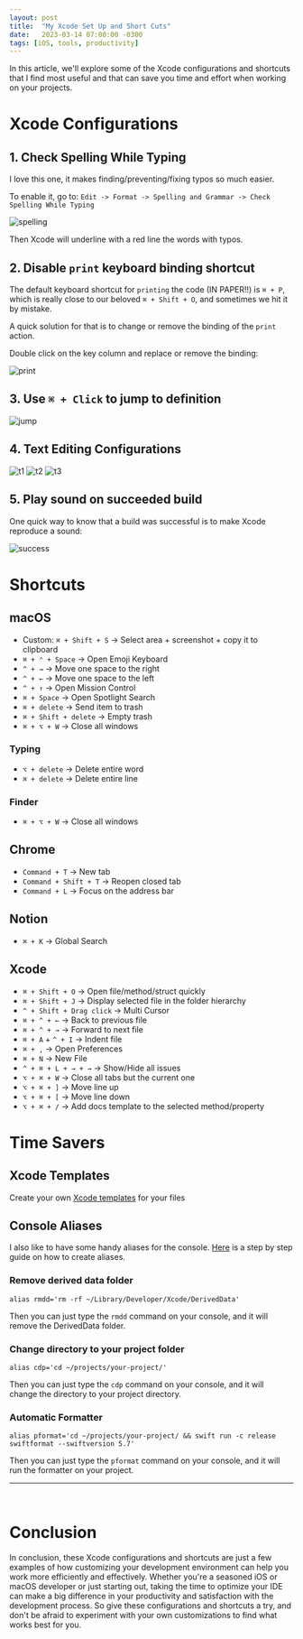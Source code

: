 ```yaml
---
layout: post
title:  "My Xcode Set Up and Short Cuts"
date:   2023-03-14 07:00:00 -0300
tags: [iOS, tools, productivity]
---
```


In this article, we'll explore some of the Xcode configurations and shortcuts that I find most useful and that can save you time and effort when working on your  projects.

# Xcode Configurations

## 1. Check Spelling While Typing
I love this one, it makes finding/preventing/fixing typos so much easier.

To enable it, go to: `Edit -> Format -> Spelling and Grammar -> Check Spelling While Typing`

![spelling]({{static.static_files}}/resources/xcode-setup/spelling.png)

Then Xcode will underline with a red line the words with typos.

## 2. Disable `print` keyboard binding shortcut

The default keyboard shortcut for `printing` the code (IN PAPER!!) is `⌘ + P`, which is really close to our beloved `⌘ + Shift + O`, and sometimes we hit it by mistake.

A quick solution for that is to change or remove the binding of the `print` action.

Double click on the key column and replace or remove the binding:

![print]({{static.static_files}}/resources/xcode-setup/print-shortcut.png)

## 3. Use `⌘ + Click` to jump to definition

![jump]({{static.static_files}}/resources/xcode-setup/jump-to-def.png)

## 4. Text Editing Configurations

![t1]({{static.static_files}}/resources/xcode-setup/t1.png)
![t2]({{static.static_files}}/resources/xcode-setup/t2.png)
![t3]({{static.static_files}}/resources/xcode-setup/t3.png)

## 5. Play sound on succeeded build

One quick way to know that a build was successful is to make Xcode reproduce a sound:

![success]({{static.static_files}}/resources/xcode-setup/success.png)

# Shortcuts

## macOS
* Custom: `⌘ + Shift + S` → Select area + screenshot + copy it to clipboard
* `⌘ + ⌃ + Space` → Open Emoji Keyboard
* `^ + →` → Move one space to the right
* `^ + ←` → Move one space to the left 
* `^ + ↑` → Open Mission Control
* `⌘ + Space` → Open Spotlight Search
* `⌘ + delete` → Send item to trash
* `⌘ + Shift + delete` → Empty trash
* `⌘ + ⌥ + W` → Close all windows

### Typing
* `⌥ + delete` → Delete entire word
* `⌘ + delete` → Delete entire line

### Finder
* `⌘ + ⌥ + W` → Close all windows

## Chrome
* `Command + T` → New tab
* `Command + Shift + T` → Reopen closed tab
* `Command + L` → Focus on the address bar

## Notion
* `⌘ + K` → Global Search

## Xcode
* `⌘ + Shift + O` → Open file/method/struct quickly
* `⌘ + Shift + J` → Display selected file in the folder hierarchy
* `^ + Shift + Drag click` → Multi Cursor
* `⌘ + ^ + ←` → Back to previous file
* `⌘ + ^ + →` → Forward to next file
* `⌘ + A` + `^ + I` → Indent file
* `⌘ + ,` → Open Preferences
* `⌘ + N` → New File
* `^ + ⌘ + L + → + →` → Show/Hide all issues
* `⌥ + ⌘ + W` → Close all tabs but the current one
* `⌥ + ⌘ + ]` → Move line up
* `⌥ + ⌘ + [` → Move line down
* `⌥ + ⌘ + /` → Add docs template to the selected method/property

# Time Savers

## Xcode Templates
Create your own [Xcode templates](/2023-01-27-new-app-xcode-templates/) for your files

## Console Aliases

I also like to have some handy aliases for the console. [Here](https://linuxhint.com/configure-use-aliases-zsh/) is a step by step guide on how to create aliases.

### Remove derived data folder

`alias rmdd='rm -rf ~/Library/Developer/Xcode/DerivedData'`

Then you can just type the `rmdd` command on your console, and it will remove the DerivedData folder.

### Change directory to your project folder

`alias cdp='cd ~/projects/your-project/'`

Then you can just type the `cdp` command on your console, and it will change the directory to your project directory.

### Automatic Formatter

`alias pformat='cd ~/projects/your-project/ && swift run -c release swiftformat --swiftversion 5.7'`

Then you can just type the `pformat` command on your console, and it will run the formatter on your project.

---

<br>

# Conclusion

In conclusion, these Xcode configurations and shortcuts are just a few examples of how customizing your development environment can help you work more efficiently and effectively. Whether you're a seasoned iOS or macOS developer or just starting out, taking the time to optimize your IDE can make a big difference in your productivity and satisfaction with the development process. So give these configurations and shortcuts a try, and don't be afraid to experiment with your own customizations to find what works best for you.